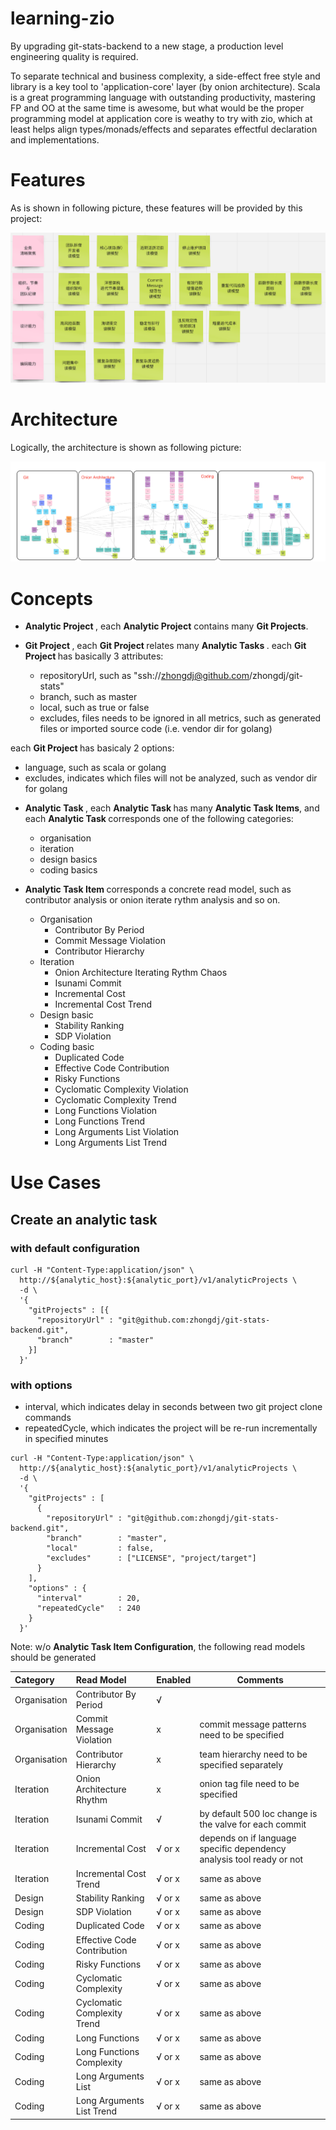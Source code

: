 # learning-zio

By upgrading git-stats-backend to a new stage, a production level engineering quality is required. 

To separate technical and business complexity, a side-effect free style and library is a key tool to 'application-core' layer (by onion architecture).
Scala is a great programming language with outstanding productivity, mastering FP and OO at the same time is awesome, but what would be the proper programming model at application core is weathy to try with zio, 
which at least helps align types/monads/effects and separates effectful declaration and implementations.

# Features
As is shown in following picture, these features will be provided by this project:

![读模型](docs/read_models.png)

# Architecture
Logically, the architecture is shown as following picture:

![架构](docs/modules.jpg)

# Concepts
- <b> Analytic Project </b>,
each <b>Analytic Project</b> contains many <b>Git Projects</b>. 

- <b> Git Project </b>,
each <b> Git Project </b> relates many <b> Analytic Tasks </b>. 
each <b> Git Project </b> has basically 3 attributes:
   * repositoryUrl, such as "ssh://zhongdj@github.com/zhongdj/git-stats"
   * branch, such as master
   * local, such as true or false
   * excludes, files needs to be ignored in all metrics, such as generated files or imported source code (i.e. vendor dir for golang) 

each <b> Git Project </b> has basicaly 2 options:
   * language, such as scala or golang
   * excludes, indicates which files will not be analyzed, such as vendor dir for golang
- <b> Analytic Task </b>,
each <b> Analytic Task </b> has many <b> Analytic Task Items</b>, and each <b> Analytic Task </b> corresponds one of the following categories:
   * organisation
   * iteration
   * design basics 
   * coding basics

- <b> Analytic Task Item </b> corresponds a concrete read model, such as contributor analysis or onion iterate rythm analysis and so on.
   * Organisation
      * Contributor By Period
      * Commit Message Violation
      * Contributor Hierarchy
   * Iteration
      * Onion Architecture Iterating Rythm Chaos
      * Isunami Commit
      * Incremental Cost
      * Incremental Cost Trend
   * Design basic
      * Stability Ranking
      * SDP Violation
   * Coding basic
      * Duplicated Code
      * Effective Code Contribution
      * Risky Functions
      * Cyclomatic Complexity Violation
      * Cyclomatic Complexity Trend
      * Long Functions Violation
      * Long Functions Trend
      * Long Arguments List Violation
      * Long Arguments List Trend

# Use Cases

## Create an analytic task 

### with default configuration 
```shell
curl -H "Content-Type:application/json" \
  http://${analytic_host}:${analytic_port}/v1/analyticProjects \
  -d \
  '{
    "gitProjects" : [{
      "repositoryUrl" : "git@github.com:zhongdj/git-stats-backend.git",
      "branch"        : "master"
    }]
  }'
```

### with options
- interval, which indicates delay in seconds between two git project clone commands
- repeatedCycle, which indicates the project will be re-run incrementally in specified minutes  

```shell
curl -H "Content-Type:application/json" \
  http://${analytic_host}:${analytic_port}/v1/analyticProjects \
  -d \
  '{
    "gitProjects" : [
      {
        "repositoryUrl" : "git@github.com:zhongdj/git-stats-backend.git",
        "branch"        : "master",
        "local"         : false,
        "excludes"      : ["LICENSE", "project/target"]
      }
    ],
    "options" : {
      "interval"        : 20, 
      "repeatedCycle"   : 240  
    }
  }'
```

 Note: w/o <b>Analytic Task Item Configuration</b>, the following read models should be generated
 
 | Category   |       Read Model            | Enabled | Comments                                                  | 
 | :--------- | :--------------------       | :----- | -------                                                    |
 |Organisation| Contributor By Period       | √      |                                                            |
 |Organisation| Commit Message Violation    | x      |  commit message patterns need to be specified               |
 |Organisation| Contributor Hierarchy       | x      |  team hierarchy need to be specified separately             |
 |Iteration   | Onion Architecture Rhythm   | x      |  onion tag file need to be specified                         |
 |Iteration   | Isunami Commit              | √      |  by default 500 loc change is the valve for each commit    |
 |Iteration   | Incremental Cost            | √ or x |  depends on if language specific dependency analysis tool ready or not   |
 |Iteration   | Incremental Cost Trend      | √ or x |  same as above                                             |
 |Design      | Stability Ranking           | √ or x |  same as above                                             |
 |Design      | SDP Violation               | √ or x |  same as above                                             |
 |Coding      | Duplicated Code             | √ or x |  same as above                                             |
 |Coding      | Effective Code Contribution | √ or x |  same as above                                             |
 |Coding      | Risky Functions             | √ or x |  same as above                                             |
 |Coding      | Cyclomatic Complexity       | √ or x |  same as above                                             |
 |Coding      | Cyclomatic Complexity Trend | √ or x |  same as above                                             |
 |Coding      | Long Functions              | √ or x |  same as above                                             |
 |Coding      | Long Functions Complexity   | √ or x |  same as above                                             |
 |Coding      | Long Arguments List         | √ or x |  same as above                                             |
 |Coding      | Long Arguments List Trend   | √ or x |  same as above                                             |
